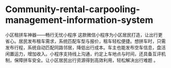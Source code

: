 # Community-rental-carpooling-management-information-system
小区租拼车神器——畅行无忧小程序 这款微信小程序为小区居民打造，让出行更省心。居民发布租车需求，系统匹配车型与报价，租车轻松便捷。想拼车时，只需发布行程，系统自动匹配同路邻居，降低出行成本。车主也能发布空车信息，盘活闲置运力，增加收入。小程序支持线上沟通，约定上车地点与时间，还具备互评机制，保障拼车安全。让小区居民出行资源得到高效利用，轻松解决出行难题 。
